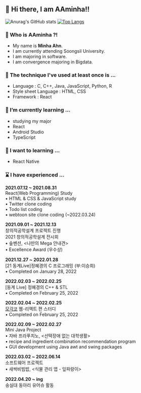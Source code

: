 ## 👋 Hi there, I am AAminha!!

![Anurag's GitHub stats](https://github-readme-stats.vercel.app/api?username=aaminha&show_icons=true&theme=radical) [![Top Langs](https://github-readme-stats.vercel.app/api/top-langs/?username=aaminha&langs_count=10&layout=compact&theme=dark)](https://github.com/aaminha/aaminha)

### 🤔 Who is AAminha ?!
* My name is __Minha Ahn__.
* I am currently attending Soongsil University.
* I am majoring in software.
* I am convergence majoring in Bigdata.

### :wrench: The technique I've used at least once is ...
* Language : C, C++, Java, JavaScript, Python, R
* Style sheet Language : HTML, CSS
* Framework : React

### 🌱 I’m currently learning ...
* studying my major
* React
* Android Studio
* TypeScript

### :evergreen_tree: I want to learning ...
* React Native

### :hourglass: I have experienced ...
__2021.07.12 ~ 2021.08.31__  
React(Web Programming) Study  
• HTML & CSS & JavaScript study  
• Twitter clone coding  
• Todo list coding  
• webtoon site clone coding (~2022.03.24)

__2021.09.01 ~ 2021.12.13__  
창의적공학설계 프로젝트 진행  
2021 창의적공학설계 전시회  
• 솦벤션, <나만의 Mega 안내견>  
• Excellence Award (우수상)  

__2021.12.27 ~ 2022.01.28__  
[21 동계Live]정혜경의 C 프로그래밍 (부:이승희)  
• Completed on January 28, 2022

__2022.02.03 ~ 2022.02.25__  
[동계 Live] 정혜경의 C++ & STL  
• Completed on February 25, 2022

__2022.02.04 ~ 2022.02.25__  
[모각코](https://cafe.naver.com/codeuniv) 웹-리액트 편 스터디  
• Completed on February 25, 2022

__2022.02.09 ~ 2022.02.27__  
Mini Java Project  
• 자바 프라푸치노, <선택장애 없는 대학생활>  
• recipe and ingredient combination recommendation program  
• GUI development using Java awt and swing packages 

__2022.03.02 ~ 2022.06.14__  
소프트웨어 프로젝트   
• 새싹비빔밥, <식물 관리 앱 - 잎파랑이>

__2022.04.20 ~ ing__  
숭실대 동아리 유어슈 활동  
